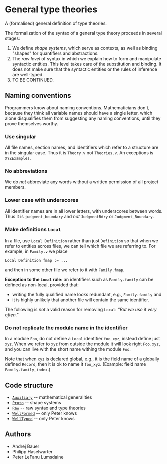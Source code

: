 # General type theories

A (formalised) general definition of type theories.

The formalization of the syntax of a general type theory proceeds in several stages:

1. We define *shape systems*, which serve as contexts, as well as binding "shapes" for
   quantifiers and abstractions.
2. The *raw level* of syntax in which we explain how to form and manipulate syntactic
   entities. This level takes care of the substitution and binding. It does not
   make sure that the syntactic entities or the rules of inference are well-typed.
3. TO BE CONTINUED.

## Naming conventions

Programmers know about naming conventions. Mathematicians don't, because they think all
variable names should have a single letter, which alone disqualifies them from suggesting
any naming conventions, until they prove themselves worthy.

### Use singular

All file names, section names, and identifiers which refer to a structure are in the
singular case. Thus it is `Theory.v` not `Theories.v`. An exceptions is `XYZExamples`.

### No abbreviations

We do *not* abbreviate any words without a written permission of all project members.

### Lower case with underscores

All identifier names are in all lower letters, with underscores between words. Thus it is
`judgment_boundary` and *not* `JudgmentBdry` or `Judgment_Boundary`.

### Make definitions `Local`

In a file, use `Local Definition` rather than just `Definition` so that when we refer to
entities across files, we can tell which file we are referring to. For example, in
`Family.v` we place

    Local Definition fmap := ...

and then in some other file we refer to it with `Family.fmap`.

**Exception to the `Local` rule:** an identifiers such as `Family.family` can be defined
as non-local, provided that:

  * writing the fully qualified name looks redundant, e.g., `Family.family` and
  * it is highly unlikely that another file will contain the same identifier.

The following is *not* a valid reason for removing `Local`: *"But we use it very often."*

### Do not replicate the module name in the identifier

In a module `Foo`, do not define a `Local` identifier `foo_xyz`, instead define just
`xyz`. When we refer to `xyz` from outside the module it will look right `Foo.xyz`, and
you can live with the short name withing the module `Foo`.

Note that when `xyz` is declared global, e.g., it is the field name of a globally defined
`Record`, then it is ok to name it `foo_xyz`. (Example: field name `Family.family_index`.)


## Code structure

* [`Auxiliary`](./Auxiliary) -- mathematical generalities
* [`Proto`](./Proto) -- shape systems
* [`Raw`](./Raw) -- raw syntax and type theories
* [`WellFormed`](./WellFormed) -- only Peter knows
* [`WellTyped`](./WellTyped) -- only Peter knows


## Authors

* Andrej Bauer
* Philipp Haselwarter
* Peter LeFanu Lumsdaine
